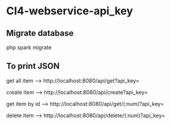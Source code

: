 # CI4-webservice-api_key

## Migrate database
php spark migrate

## To print JSON
get all item --> http://localhost:8080/api/get?api_key=

create item --> http://localhost:8080/api/create?api_key=

get item by id --> http://localhost:8080/api/get/(:num)?api_key=

delete item --> http://localhost:8080/api/delete/(:num)?api_key=
